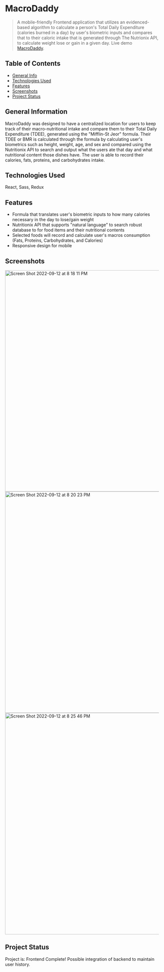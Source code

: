 # MacroDaddy
>  A mobile-friendly Frontend application that utilizes an evidenced-based algorithm to calculate a person's Total Daily Expenditure (calories burned in a day) by user's biometric inputs and compares that to their caloric intake that is generated through The Nutrionix API, to calculate weight lose or gain in a given day.
> Live demo [MacroDaddy](https://macro-daddy.netlify.app/).

## Table of Contents
* [General Info](#general-information)
* [Technologies Used](#technologies-used)
* [Features](#features)
* [Screenshots](#screenshots)
* [Project Status](#project-status)


## General Information
MacroDaddy was designed to have a centralized location for users to keep track of their macro-nutritional intake and compare them to their Total Daily Expenditure (TDEE), generated using the "Mifflin-St Jeor" formula. Their TDEE or BMR is calculated through the formula by calculating user's biometrics such as height, weight, age, and sex and compared using the Nutritionix API to search and output what the users ate that day and what nutritional content those dishes have. The user is able to record their calories, fats, proteins, and carbohydrates intake.



## Technologies Used
React, Sass, Redux

## Features
- Formula that translates user's biometric inputs to how many calories necessary in the day to lose/gain weight
- Nutritionix API that supports "natural language" to search robust database to for food items and their nutritional contents
- Selected foods will record and calculate user's macros consumption (Fats, Proteins, Carbohydrates, and Calories)
- Responsive design for mobile


## Screenshots

<img width="722" alt="Screen Shot 2022-09-12 at 8 18 11 PM" src="https://user-images.githubusercontent.com/82473096/206060078-c34dc21c-f303-41d4-ac41-3362a756294d.png">

<img width="722" alt="Screen Shot 2022-09-12 at 8 20 23 PM" src="https://user-images.githubusercontent.com/82473096/206060148-da2da845-7987-4f2c-a01f-4ff05638f924.png">

<img width="723" alt="Screen Shot 2022-09-12 at 8 25 46 PM" src="https://user-images.githubusercontent.com/82473096/206060165-ce57ea8b-f0fb-423b-ad38-44b9cd05cfae.png">

## Project Status
Project is: Frontend Complete! Possible integration of backend to maintain user history.
